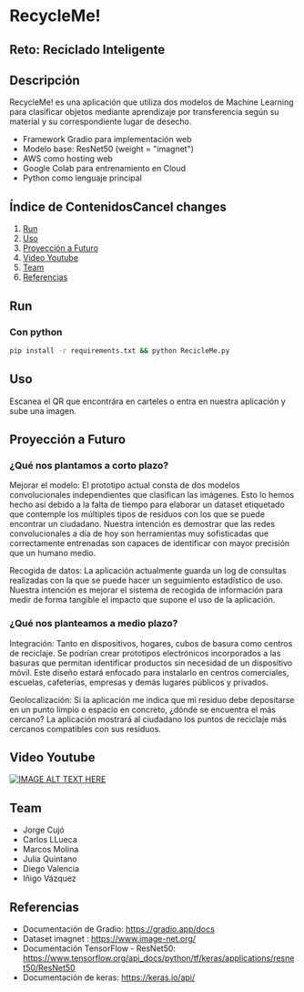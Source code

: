 # RecycleMe!
## Reto: Reciclado Inteligente

## Descripción

RecycleMe! es una aplicación que utiliza dos modelos de Machine Learning para clasificar objetos mediante aprendizaje por transferencia según su material y su correspondiente lugar de desecho.

- Framework Gradio para implementación web
- Modelo base: ResNet50 (weight = "imagnet")
- AWS como hosting web
- Google Colab para entrenamiento en Cloud
- Python como lenguaje principal


## Índice de ContenidosCancel changes
1. [Run](#Run)
2. [Uso](#Uso)
3. [Proyección a Futuro](#Proyección-a-Futuro)
4. [Video Youtube](#Video-Youtube)
5. [Team](#Team)
6. [Referencias](#Referencias)

## Run 
### Con python
```sh
pip install -r requirements.txt && python RecicleMe.py
```

## Uso
Escanea el QR que encontrára en carteles o entra en nuestra aplicación y sube una imagen.

## Proyección a Futuro
### ¿Qué nos plantamos a corto plazo?
Mejorar el modelo: El prototipo actual consta de dos modelos convolucionales independientes que clasifican las imágenes. Esto lo hemos hecho así debido a la falta de tiempo para elaborar un dataset etiquetado que contemple los múltiples tipos de residuos con los que se puede encontrar un ciudadano. Nuestra intención es demostrar que las redes convolucionales a día de hoy son herramientas muy sofisticadas que correctamente entrenadas son capaces de identificar con mayor precisión que un humano medio. 

Recogida de datos: La aplicación actualmente guarda un log de consultas realizadas con la que se puede hacer un seguimiento estadístico de uso. Nuestra intención es mejorar el sistema de recogida de información para medir de forma tangible el impacto que supone el uso de la aplicación.

### ¿Qué nos planteamos a medio plazo?
Integración: Tanto en dispositivos, hogares, cubos de basura como centros de reciclaje. Se podrían crear prototipos electrónicos incorporados a las basuras que permitan identificar productos sin necesidad de un dispositivo móvil. Este diseño estará enfocado para instalarlo en centros comerciales, escuelas, cafeterías, empresas y demás lugares públicos y privados.

Geolocalización: Si la aplicación me indica que mi residuo debe depositarse en un punto limpio o espacio en concreto, ¿dónde se encuentra el más cercano? La aplicación mostrará al ciudadano los puntos de reciclaje más cercanos compatibles con sus residuos.

## Video Youtube
[![IMAGE ALT TEXT HERE](https://img.youtube.com/vi/yrjNGSxmrwg/0.jpg)](https://www.youtube.com/watch?v=yrjNGSxmrwg)

## Team

- Jorge Cujó
- Carlos LLueca
- Marcos Molina
- Julia Quintano
- Diego Valencia 
- Iñigo Vázquez

## Referencias
 - Documentación de Gradio: https://gradio.app/docs
 - Dataset imagnet : https://www.image-net.org/
 - Documentación TensorFlow - ResNet50: https://www.tensorflow.org/api_docs/python/tf/keras/applications/resnet50/ResNet50
 - Documentación de keras: https://keras.io/api/
